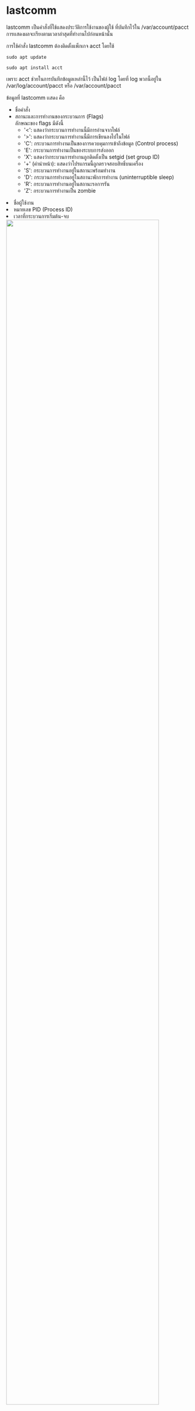 <!-- <h3>Journalctl<br></h3>
<p>Journalctl  คือ คำสั่งในการที่เรียกดูบันทึกเหตุการณ์ทั้งหมดภายในระบบ  ซึ่งเป็นบันทึกกระบวนการต่างๆ คือ กระบวนการบูตก่อนหน้า, เคอร์เนล, initrd และข้อผิดพลาดของแอปพลิเคชัน ในรูปแบบไบนารี่</p> -->
<!-- tail,grep,rsyslog,logrotate,Grep,Awk,Logstash,Splunk -->


# lastcomm
lastcomm เป็นคำสั่งที่ใช้แสดงประวัติการใช้งานของผู้ใช้ ที่บันทึกไว้ใน /var/account/pacct การเเสดงผลจะเรียงตามเวลาล่าสุดที่ทำงานไปก่อนหน้านั้น


การใช้คำสั่ง lastcomm ต้องติดตั้งแพ็กเกจ acct โดยใช้

<code>sudo apt update</code>

<code>sudo apt install acct</code>

เพราะ acct ช่วยในการบันทึกข้อมูลเหล่านี้ไว้ เป็นไฟล์ log โดยที่  log พวกนี้อยู่ใน /var/log/account/pacct หรือ /var/account/pacct


ข้อมูลที่ lastcomm เเสดง คือ
- ชื่อคำสั่ง
- สถานะและการทำงานของกระบวนการ (Flags) <br>
  ลักษณะของ flags มีดังนี้
  - '<': แสดงว่ากระบวนการทำงานนี้มีการอ่านจากไฟล์
  - '>': แสดงว่ากระบวนการทำงานนี้มีการเขียนลงไปในไฟล์
  - 'C': กระบวนการทำงานเป็นของการควบคุมการเข้าถึงข้อมูล (Control process)
  - 'E': กระบวนการทำงานเป็นของระบบการส่งออก
  - 'X': แสดงว่ากระบวนการทำงานถูกติดตั้งเป็น setgid (set group ID)
  - '+' (คำนำหน้า): แสดงว่าโปรแกรมนี้ถูกตรวจสอบสิทธิ์บนเครื่อง
  - 'S': กระบวนการทำงานอยู่ในสถานะพร้อมทำงาน
  - 'D': กระบวนการทำงานอยู่ในสถานะพักการทำงาน (uninterruptible sleep)
  - 'R': กระบวนการทำงานอยู่ในสถานะรอการรัน<br>
  - 'Z': กระบวนการทำงานเป็น zombie <br>
<li>ชื่อผู้ใช้งาน</li>
<li>หมายเลข PID (Process ID)</li>
<li>เวลาที่กระบวนการเริ่มต้น-จบ</li>

<img src="lastcomm.jpeg" width=90%>
<img src="last2.jpeg" width=90%>

## คำสั่ง lastcomm [option]
<table>
  <tr>
    <th>Option</th>
    <th>Description</th>
    <th>Examples</th>
  </tr>
  <tr>
    <td><code>-c</code></td>
    <td>แสดงชื่อของคำสั่งที่ใช้งาน</td>
    <td><code>lastcomm -c</code></td>
  </tr>
  <tr>
    <td><code>-d</code></td>
    <td>แสดงรายการที่ใช้งานในวันที่ระบุ</td>
    <td><code>lastcomm -d "2024-02-07"</code></td>
  </tr>
  <tr>
    <td><code>-f</code></td>
    <td>แสดงข้อมูลทั้งหมดที่มีอยู่</td>
    <td><code>lastcomm -f</code></td>
  </tr>
  <tr>
    <td><code>-h</code></td>
    <td>ซ่อนส่วนหัวของผลลัพธ์</td>
    <td><code>lastcomm -h</code></td>
  </tr>
  <tr>
    <td><code>-l</code></td>
    <td>แสดงข้อมูลเพิ่มเติมเกี่ยวกับโปรเซส เช่น uid, gid, tty, Nice value และ flags</td>
    <td><code>lastcomm -l</code></td>
  </tr>
  <tr>
    <td><code>-m</code></td>
    <td>รายงานโปรเซสที่มีการสร้างโดย crontab</td>
    <td><code>lastcomm -m</code></td>
  </tr>
  <tr>
    <td><code>-r</code></td>
    <td>แสดงผลลัพธ์ในลำดับย้อนหลัง</td>
    <td><code>lastcomm -r</code></td>
  </tr>
  <tr>
    <td><code>-s</code></td>
    <td>แสดงรายการของคำสั่งที่ระบุเวลา</td>
    <td><code>lastcomm -s "08:00" -s "17:00"</code></td>
  </tr>
  <tr>
    <td><code>-t</code></td>
    <td>แสดงรายการของคำสั่งที่ระบุเท่านั้น</td>
    <td><code>lastcomm -t "bash"</code></td>
  </tr>
  <tr>
    <td><code>-u</code></td>
    <td>ระบุผู้ใช้งานที่ต้องการให้แสดงผล</td>
    <td><code>lastcomm -u "username"</code></td>
  </tr>
</table>

>Option ที่น่าสนใจ





# dmesg
Demgs คือคำสั่งที่ใช้เพื่อแสดงข้อมูลจาก kernel ring buffer ซึ่งเป็นพื้นที่ในหน่วยความจำที่ใช้เก็บข้อมูลเกี่ยวกับเหตุการณ์ต่าง ๆ ที่เกิดขึ้นในระบบเมื่อระบบทำงาน รวมถึงข้อผิดพลาด (errors) และข้อความแจ้งเตือน (warnings) ต่าง ๆ ที่อาจเกิดขึ้นในเวลาที่ระบบเปิดใช้งานหรือในระหว่างการทำงาน[1]<br>
## คำสั่ง dmesg [option][1]
<table>
    <tr>
        <th>Option</th>
        <th>Description</th>
        <th>Examples</th>
    </tr>
    <tr>
        <td><code>-C, --clear</code></td>
        <td>เคลียร์ kernel ring buffer</td>
        <td><code>dmesg -C</code></td>
    </tr>
     <tr>
    <td><code>-c, –read-clear</code></td>
    <td>เคลียร์ kernel ring buffer หลังข้อมูลถูกแสดง</td>
    <td><code>dmesg -c</code></td>
  </tr>
  <tr>
    <td><code>-f, –facility</code></td>
    <td>แสดงผลเฉพาะรายการของสิ่งที่ระบุไว้ในรายการหน่วยงานที่คั่นด้วยเครื่องหมายจุลภาค เช่น kern,user,syslog</td>
    <td><code>dmesg -f syslog</code></td>
  </tr>
  <tr>
    <td><code>-H, –human</code></td>
    <td>แสดงข้อมูลในรูปแบบของ HTML</td>
    <td><code>dmesg -H</code></td>
  </tr>
  <tr>
    <td><code>-L, --color[=auto|never|always]</code></td>
    <td>กำหนดการใช้สีในผลลัพธ์ที่แสดงผล</td>
    <td><code>dmesg –color=auto</code></td>
  </tr>
  <tr>
    <td><code>-l, –level</code></td>
    <td>เข้าถึงบันทึกตามที่ระบุลักษณะความสำคัญของข้อความ เช่น info,err,debug</td>
    <td><code>dmesg -l info</code></td>
  </tr>
  <tr>
    <td><code>--noescape</code></td>
    <td>ปิดใช้ละเว้นตัวอักษรที่ไม่สามารถพิมพ์ได้และอาจเป็นอันตรายได้โดยอัตโนมัติ เช่น ตัวอักษรควบคุม terminal</td>
    <td><code>dmesg --noescape</code></td>
  </tr>
  <tr>
    <td><code>-s, --buffer-size [size]</code></td>
    <td>กำหนดขนาดของ Buffer ขนาดเริ่มต้นคือ 16392</td>
    <td><code>dmesg -s 8192</code></td>
  </tr>
  <tr>
    <td><code>-T, --ctime</code></td>
    <td>แสดง timestamps ที่มนุษย์สามารถอ่านได้</td>
    <td><code>dmesg -T</code></td>
  </tr>
  <tr>
    <td><code>-t, --notime</code></td>
    <td>ไม่แสดง timestamps ของ kernel</td>
    <td><code>dmesg -t</code></td>
  </tr>
  <tr>
    <td><code>--time-format [format]</code></td>
    <td>แสดง timestamps โดยใช้ format เช่น iso,ctime</td>
    <td><code>dmesg –time-format=iso</code></td>
  </tr>
  <tr>
    <td><code>-w, --follow</code></td>
    <td>ติดตามการอัปเดตข้อมูลใหม่ที่ถูกเขียนลงใน buffer อย่างต่อเนื่อง</td>
    <td><code>dmesg -w</code></td>
  </tr>
</table>

>ข้อมูลเพิ่มเติม
- dmesg
    - แสดงผลลัพธ์จากคำสั่ง dmesg ทั้งหมด
- dmesg | less
    - จะแสดงผลลัพธ์จากคำสั่ง dmesg ในหน้าจอที่สามารถเลื่อนได้
- dmesg | grep -i pattern
    - ใช้สำหรับกรองข้อความที่ตรงกับ pattern ที่กำหนด เช่น dmesg | grep -i usb
> code examples
```cmd
  sudo dmesg --time-format=iso
```
แสดงเหตุการณ์ทั้งหมดที่เกิดขึ้นในระบบพร้อมกับเวลาในรูปแบบ ISO 8601 
<img src="iso.png" width=90%>

```cmd
  sudo - dmesg | grep -i usb
```
แสดงเฉพาะบรรทัดในผลลัพธ์ของคำสั่ง dmesg ที่มีคำว่า "usb" โดยไม่คำนึงถึง case-insensitive
<img src="usb.png" width=90%>

<br>

# last
แสดงรายการของผู้ใช้ที่เข้าสู่ระบบล่าสุด รวมถึงเวลาที่เข้าและออกไปด้วย โดยมักจะแสดงในรูปแบบตารางที่แสดงชื่อผู้ใช้, อุปกรณ์ที่ใช้เข้าสู่ระบบ, ที่อยู่ IP, เวลาที่เข้าและออกจากระบบ, และระยะเวลาการใช้งาน การใช้คำสั่ง "last" สามารถช่วยในการตรวจสอบข้อมูลเกี่ยวกับการเข้าสู่ระบบ[2]
## คำสั่ง last [arguments] [parameters][2]
<table>
  <tr>
    <th>Option</th>
    <th>Description</th>
    <th>Examples</th>
  </tr>
  <tr>
    <td><code>-n, --lines N</code></td>
    <td>กำหนดจำนวนบรรทัดที่แสดง</td>
    <td><code>last -n 10</code></td>
  </tr>
  <tr>
    <td><code>-f, --file FILE</code></td>
    <td>ระบุไฟล์บันทึกที่จะใช้</td>
    <td><code>last -f /var/log/lastlog</code></td>
  </tr>
  <tr>
    <td><code>-i, --ipaddress</code></td>
    <td>แสดงที่อยู่ IP ของผู้ใช้</td>
    <td><code>last -i</code></td>
  </tr>
  <tr>
    <td><code>-R, --reboot</code></td>
    <td>แสดงข้อมูลเกี่ยวกับการรีบูตของระบบ</td>
    <td><code>last -R</code></td>
  </tr>
  <tr>
    <td><code>-x, --details</code></td>
    <td>แสดงรายละเอียดเพิ่มเติมเกี่ยวกับการเข้าสู่ระบบ</td>
    <td><code>last -x</code></td>
  </tr>
</table>

>code examplems
```
last
```
<img src="last.png" width=90%><br>
1. แสดงชื่อของผู้ใช้ที่เข้าสู่ระบบ[3]

2. ระบุว่าผู้ใช้เชื่อมต่อกับระบบอย่างไร เช่น ผ่าน pts (pseudo-terminal) หรือ tty (teletype) แต่ถ้ารีบูตจะแสดงว่า system boot.[3]

3. แสดงที่มาของผู้ใช้ที่เข้าสู่ระบบ[3] เช่น
    - ชื่อโฮสต์หรือที่อยู่ IP - หากผู้ใช้เชื่อมต่อจากคอมพิวเตอร์ระยะไกล
    - ค่าว่าง - หากผู้ใช้เชื่อมต่อผ่าน tty
    - เวอร์ชันของเคอร์เนล - หากreboot
    - ค่าที่เกี่ยวกับแอปพลิเคชันที่เฉพาะเจาะจง
4. แสดงเวลาที่กิจกรรมการเข้าสู่ระบบเกิดขึ้น[3]

5. แสดงเวลาออกจากระบบ[3]
    - ค่าที่อาจพบได้คือ
        - ปัจจุบันเวลา - หากผู้ใช้ออกจากระบบ
        - still running - หากระบบกำลังเริ่มต้นอยู่
        - still logged in - หากผู้ใช้ยังคงเข้าสู่ระบบ
        - down - ระบบปิดการทำงานอย่างปกติ
        - qcrash - หากไม่มีรายการออกจากระบบในไฟล์ "/var/log/wtmp" โดยทั่วไปนี่หมายถึงว่าระบบล้มเหลว
# Grep
ใช้สำหรับค้นหาข้อความในไฟล์ข้อความหรือไฟล์ข้อความที่ส่งเข้ามาผ่านทางคอมไพเลอร์ แล้วแสดงบรรทัดที่ตรงกับข้อความที่กำหนด[4]
## คำสั่ง grep [options] pattern [FILE][4]
<table>
<tr>
    <th>Option</th>
    <th>Description</th>
    <th>Examples</th>
  </tr>
  <tr>
    <td><code>-i</code></td>
    <td>ไม่สนใจตัวอักษรพิมพ์ใหญ่หรือเล็กใน pattern</td>
    <td><code>grep -i "pattern" filename</code></td>
  </tr>
  <tr>
    <td><code>-r</code></td>
    <td>อ่านไฟล์ทั้งหมดในแต่ละไดเรกทอรีและไดเรกทอรีย่อยๆ โดยอัตโนมัติ</td>
    <td><code>grep -r "pattern" directory</code></td>
  </tr>
  <tr>
    <td><code>-n</code></td>
    <td>เติมหมายเลขบรรทัดของแต่ละบรรทัดในไฟล์เข้าไปด้วย โดยนับจากบรรทัดแรกเป็นบรรทัดที่ 1</td>
    <td><code>grep -n "pattern" filename</code></td>
  </tr>
  <tr>
    <td><code>-v</code></td>
    <td>เลือกบรรทัดที่ไม่ตรงกับpattern</td>
    <td><code>grep -v "pattern" filename</code></td>
  </tr>
  <tr>
    <td><code>-E</code></td>
    <td>ใช้ regular expressions ขั้นสูง (รองรับ ?, +, {}, () เป็นต้น)</td>
    <td><code>grep -E "pattern" filename</code></td>
  </tr>
  <tr>
    <td><code>-w</code></td>
    <td>ตรงกับคำเท่านั้น</td>
    <td><code>grep -w "คำ" filename</code></td>
  </tr>
  <tr>
  <td><code>--color</code></td>
  <td>ทำให้ข้อความที่ตรงกับ pattern มีสีเน้น</td>
  <td><code>grep --color "pattern" filename</code></td>
  <tr>
    <td><code>-c</code></td>
    <td>นับจำนวนบรรทัดที่ตรงกับ pattern</td>
    <td><code>grep -c "pattern" filename</code></td>
   </tr>
  <tr>
    <td><code>-l</code></td>
    <td>แสดงเฉพาะชื่อไฟล์ที่มีข้อมูลที่ตรงกับ pattern</td>
    <td><code>grep -l "pattern" *.txt</code></td>
  </tr>
  <tr>
    <td><code>-f</code></td>
    <td>อ่าน patternจากไฟล์</td>
    <td><code>grep -f patterns.txt filename</code></td>
  </tr>
</table>

> code example
```c
grep -c "hello" xxx.txt
```
นับจำนวนบรรทัดที่ตรงกับ pattern

<img src="grep.png" width=70%><br>

# awk
เป็นคำสั่งที่สามารถใช้แปลง, ค้นหา และ สร้างข้อมูลในรูปแบบ text ที่มีความซับซ้อนตามความต้องการของ user ได้ทุกรูปแบบ[5]
- Awk มักถูกใช้ในการดำเนินการต่างๆ กับข้อมูลข้อความ[6] เช่น
    1. การค้นหาและแสดงข้อมูลที่ตรงตามเงื่อนไขที่กำหนด
    2. การคำนวณค่าหรือการสร้างรายงานจากข้อมูล
    3. การแปลงรูปแบบของข้อมูล เช่น การเปลี่ยนรูปแบบของข้อมูลจากไฟล์ล็อกเข้ารหัสเป็นข้อความที่อ่านได้ง่าย
    4. การประมวลผลข้อมูลในรูปแบบของคอลัมน์และแถว
## คำสั่ง awk 'pattern { action }' input-file[7]
<table>
  <thead>
    <tr>
      <th>Action</th>
      <th>Description</th>
      <th>Examples</th>
    </tr>
  </thead>
  <tbody>
    <tr>
      <td>Print</td>
      <td>พิมพ์บรรทัดทั้งหมดที่ตรงกับเงื่อนไขที่กำหนด</td>
      <td><code>awk '/pattern/ { print }' input-file</code></td>
    </tr>
    <tr>
      <td>กำหนดค่า (Assignment)</td>
      <td>กำหนดค่าให้กับตัวแปรตามเงื่อนไขที่กำหนด</td>
      <td><code>awk '/pattern/ { var = $1 }' input-file</code></td>
    </tr>
    <tr>
      <td>เงื่อนไข (Conditional Statements)</td>
      <td>ทำตามเงื่อนไขที่กำหนด</td>
      <td><code>awk '/pattern/ { if ($1 > 10) print $0 }' input-file</code></td>
    </tr>
    <tr>
      <td>Looping</td>
      <td>ทำซ้ำๆ สำหรับแต่ละบรรทัด</td>
      <td><code>awk '{ for (i = 1; i <= NF; i++) print $i }' input-file</code></td>
    </tr>
    <tr>
      <td>BEGIN & END Blocks</td>
      <td>ทำการกระทำก่อนที่จะเริ่มการประมวลผลและหลังจากการประมวลผลสิ้นสุด</td>
      <td><code>awk 'BEGIN { print "เริ่มการประมวลผล" } /pattern/ { print $0 } END { print "การประมวลผลเสร็จสิ้น" }' input-file</code></td>
    </tr>
    <tr>
      <td>ฟังก์ชันที่มีอยู่ใน awk</td>
      <td>ฟังก์ชันที่ให้มาให้ใช้ในการประมวลผลข้อมูล</td>
      <td><code>awk '/pattern/ { len = length($1); print len }' input-file</code></td>
    </tr>
    <tr>
      <td>Arrays</td>
      <td>ใช้ในการจัดเก็บและประมวลผลข้อมูลในรูปแบบของอาร์เรย์</td>
      <td><code>awk '{ count[$1]++ } END { for (word in count) print word, count[word] }' input-file</code></td>
    </tr>
  </tbody>
</table>

>code examples[5]

ใช้ white space เป็นตัวแบ่งข้อมูล field ($) โดย field number จะเริ่มต้นที่ 1 แต่ถ้าจะให้แสดงผลทั้งหมดจะใช้ $0
```
awk '{print $0}' saixiii.txt
```
output
```
line,1,Hello world!
line,2,My name is saixiii
line,3,Good Bye
line,4,Bye
```

ใส่เงื่อนไขในการแสดงผล
```
awk -F',' '{if($2%2==1) {print $0}}' saixiii.txt
```
output
```
line,1,Hello world!
line,3,Good Bye
```

# sed
ใช้สำหรับแก้ไขและประมวลผลข้อมูลข้อความเป็นลำดับ โดยทำงานโดยอ่านข้อมูลจากแหล่งให้ได้ และส่งออกผลลัพธ์ไปยังอีกแหล่งหนึ่ง โดยจะทำการแก้ไขข้อมูลของแถวที่ตรงตามเงื่อนไขที่กำหนดไว้ หรือปฏิบัติการอื่น ๆ ตามคำสั่งที่ระบุ โดยการใช้งานผ่าน command line interface (CLI)[8]

## คำสั่ง sed [options] 'command' file[8]
<table>
  <tr>
    <th>Option</th>
    <th>Description</th>
    <th>Examples</th>
  </tr>
  <tr>
    <td><code>-n</code></td>
    <td>ป้องกันการพิมพ์โดยอัตโนมัติของสเปซแพทเทิร์น</td>
    <td><code>sed -n '1p' file.txt</code></td>
  </tr>
  <tr>
    <td><code>-i</code></td>
    <td>แก้ไขไฟล์ในที่ (ทำการสำรองไฟล์หากมีการระบุนามสกุล)</td>
    <td><code>sed -i.bak 's/old/new/' file.txt</code></td>
  </tr>
  <tr>
    <td><code>-e script</code></td>
    <td>เพิ่มสคริปต์ไปยังคำสั่งที่จะประมวลผล</td>
    <td><code>sed -e 's/old/new/' -e 's/foo/bar/' file.txt</code></td>
  </tr>
  <tr>
    <td><code>-r</code></td>
    <td>ช้ syntax ของ regular expression แบบขยาย</td>
    <td><code>sed -r 's/regex/replacement/' file.txt</code></td>
  </tr>
  <tr>
    <td><code>-f script-file</code></td>
    <td>เพิ่มเนื้อหาของไฟล์สคริปต์ไปยังคำสั่งที่จะประมวลผล</td>
    <td><code>sed -f script.sed file.txt</code></td>
  </tr>
  <tr>
    <td><code>-i.bak</code></td>
    <td>สำรองไฟล์เดิมด้วยนามสกุล .bak ก่อนที่จะแก้ไขในที่</td>
    <td><code>sed -i.bak 's/old/new/' file.txt</code></td>
  </tr>
  <tr>
    <td><code>-u</code></td>
    <td>เก็บข้อมูลเขียนจนกว่าจะมีการเกิดการขึ้นของบรรทัดในสเปซแพทเทิร์น</td>
    <td><code>sed -u 's/old/new/' file.txt</code></td>
  </tr>
  <tr>
    <td><code>-h</code></td>
    <td>ป้อนเอ็นทรี่ไปยังคำสั่ง sed โดยไม่ระบุชื่อไฟล์ที่อยู่ในหัวข้อ</td>
    <td><code>sed -n 's/old/new/' file.txt</code></td>
  </tr>
  <tr>
    <td><code>-V</code></td>
    <td>แสดงรายละเอียดเวอร์ชันของ sed</td>
    <td><code>sed -V</code></td>
  </tr>
</table>

>ข้อมูลเพิ่มเติม[8]

แทนที่ข้อความเก่าด้วยข้อความใหม่เฉพาะครั้งแรกที่พบในแต่ละบรรทัดของไฟล์
```
sed 's/old_string/new_string/' filename.txt
```
แทนที่ข้อความเก่าด้วยข้อความใหม่ทุกครั้งที่พบ โดยไม่จำกัดเพียงครั้งเดียวต่อบรรทัดเท่านั้น
```
sed 's/old_string/new_string/g' filename.txt
```
แทนที่ข้อความเก่าด้วยข้อความใหม่ในเฉพาะครั้งที่ #(1,2,..) ที่พบ

```
sed 's/old_string/new_string/#' filename.txt
```
แทนที่ข้อความในบรรทัดที่ i-j ตามที่กำหนด
```
sed 'i,j s/old_string/new_string/' filename.txt
```
ลบข้อความในบรรทัดที่กำหนด(# = number)
```
sed '#d' filename.txt
```
ลบข้อความในบรรทัดที่ i-j
```
sed 'i,jd' filename.txt
```
ลบเนื้อหาจากบรรทัดที่กำหนดจนถึงบรรทัดสุดท้ายของ file
```
sed '#,$d' filename.txt
```

>Reference

[1]https://phoenixnap.com/kb/dmesg-linux#:~:text=The%20dmesg%20command%20is%20a,take%20place%20during%20system%20startup.
[2]https://ioflood.com/blog/last-linux-command/#:~:text=The%20'last'%20command%20in%20Linux%20is%20used%20to%20display%20the,%5Barguments%5D%20%5Bparameters%5D%20
[3]https://www.baeldung.com/linux/last-command
[4]https://www.hostinger.com/tutorials/grep-command-in-linux-useful-examples/#:~:text=to%20a%20File-,What%20Is%20the%20grep%20Command%20in%20Linux,see%20which%20lines%20contain%20it.
[5]https://saixiii.com/awk-linux-command/
[6]https://th.linux-console.net/?p=17513
[7]https://linuxize.com/post/awk-command/
[8]https://phoenixnap.com/kb/linux-sed#:~:text=The%20Linux%20sed%20command%20is%20most%20commonly%20used%20for%20substituting,%2F%20